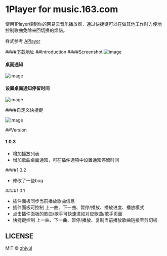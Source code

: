 # 1Player for music.163.com
使用1Player控制你的网易云音乐播放器，通过快捷键可以在做其他工作时方便地控制歌曲免除来回切换的烦恼。

样式参考 [APlayer](https://www.anotherhome.net/file/APlayer/)

####[下载地址](https://chrome.google.com/webstore/detail/1player/bbleianliopbinjkpnmnhikiplblaifl?hl=zh-CN)
##Introduction
####Screenshot
![image](http://7xls2e.com1.z0.glb.clouddn.com/1player_1.png)
#### 桌面通知

![image](http://7xls2e.com1.z0.glb.clouddn.com/1player_3.png)

#### 设置桌面通知停留时间

![image](http://7xls2e.com1.z0.glb.clouddn.com/1player_4.png)

####自定义快捷键

![image](http://7xls2e.com1.z0.glb.clouddn.com/1player_2.png)

##Version
#### 1.0.3

- 增加播放列表
- 增加歌曲桌面通知，可在插件选项中设置通知停留时间

####1.0.2

-   修改了一些bug

####1.0.1
-   插件面板同步当前播放歌曲信息
-   插件面板可控制 上一曲、下一曲、暂停/播放、播放进度、播放模式
-   点击插件面板的歌曲/歌手可快速进如对应歌曲/歌手页面
-   快捷键控制 上一曲、下一曲、暂停/播放、复制当前播放歌曲链接至剪切板


## LICENSE
MIT © [zhiyul](http://github.com/zhiyul)
